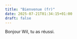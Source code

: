 ```yaml
---
title: "Bienvenue (fr)"
date: 2025-07-21T01:34:15+01:00
draft: false
---
```


Bonjour Wil, tu as réussi.

